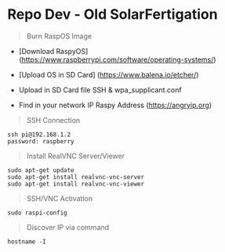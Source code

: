 # Repo Dev - Old SolarFertigation 

> Burn RaspOS Image
- [Download RaspyOS] (https://www.raspberrypi.com/software/operating-systems/)
- [Upload OS in SD Card] (https://www.balena.io/etcher/)

- Upload in SD Card file SSH & wpa_supplicant.conf
- Find in your network IP Raspy Address (https://angryip.org)

> SSH Connection
```
ssh pi@192.168.1.2
password: raspberry
```
> Install RealVNC Server/Viewer
```
sudo apt-get update
sudo apt-get install realvnc-vnc-server
sudo apt-get install realvnc-vnc-viewer
```
> SSH/VNC Activation
```
sudo raspi-config
```
> Discover IP via command 
```
hostname -I
```
